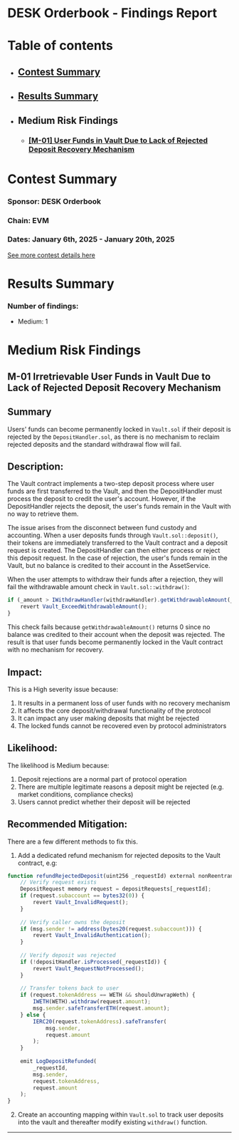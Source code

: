 # DESK Orderbook - Findings Report

# Table of contents

- ## [Contest Summary](#contest-summary)
- ## [Results Summary](#results-summary)

- ## Medium Risk Findings
	- ### [[M-01] User Funds in Vault Due to Lack of Rejected Deposit Recovery Mechanism](#M-01) 

# <a id='contest-summary'></a>Contest Summary

### Sponsor: DESK Orderbook

### Chain: EVM

### Dates: January 6th, 2025 - January 20th, 2025

[See more contest details here](https://cantina.xyz/competitions/bd43bdd1-bc7f-473b-96c0-d35d37f3db33)
# <a id='results-summary'></a>Results Summary

### Number of findings:

- Medium: 1

# Medium Risk Findings

## <a id='M-01'></a>M-01 Irretrievable User Funds in Vault Due to Lack of Rejected Deposit Recovery Mechanism

## Summary
Users' funds can become permanently locked in `Vault.sol` if their deposit is rejected by the `DepositHandler.sol`, as there is no mechanism to reclaim rejected deposits and the standard withdrawal flow will fail.

## Description:
The Vault contract implements a two-step deposit process where user funds are first transferred to the Vault, and then the DepositHandler must process the deposit to credit the user's account. However, if the DepositHandler rejects the deposit, the user's funds remain in the Vault with no way to retrieve them.

The issue arises from the disconnect between fund custody and accounting. When a user deposits funds through `Vault.sol::deposit()`, their tokens are immediately transferred to the Vault contract and a deposit request is created. The DepositHandler can then either process or reject this deposit request. In the case of rejection, the user's funds remain in the Vault, but no balance is credited to their account in the AssetService.

When the user attempts to withdraw their funds after a rejection, they will fail the withdrawable amount check in `Vault.sol::withdraw()`:

```js
if (_amount > IWithdrawHandler(withdrawHandler).getWithdrawableAmount(_subaccount, _tokenAddress)) {
    revert Vault_ExceedWithdrawableAmount();
}

```

This check fails because `getWithdrawableAmount()` returns 0 since no balance was credited to their account when the deposit was rejected. The result is that user funds become permanently locked in the Vault contract with no mechanism for recovery.
## Impact:
This is a High severity issue because:

1. It results in a permanent loss of user funds with no recovery mechanism
2. It affects the core deposit/withdrawal functionality of the protocol
3. It can impact any user making deposits that might be rejected
4. The locked funds cannot be recovered even by protocol administrators

## Likelihood:
The likelihood is Medium because:

1. Deposit rejections are a normal part of protocol operation
2. There are multiple legitimate reasons a deposit might be rejected (e.g. market conditions, compliance checks)
3. Users cannot predict whether their deposit will be rejected

## Recommended Mitigation:
There are a few different methods to fix this.

1. Add a dedicated refund mechanism for rejected deposits to the Vault contract, e.g:

```js
function refundRejectedDeposit(uint256 _requestId) external nonReentrant {
    // Verify request exists
    DepositRequest memory request = depositRequests[_requestId];
    if (request.subaccount == bytes32(0)) {
        revert Vault_InvalidRequest();
    }
    
    // Verify caller owns the deposit
    if (msg.sender != address(bytes20(request.subaccount))) {
        revert Vault_InvalidAuthentication();
    }
    
    // Verify deposit was rejected
    if (!depositHandler.isProcessed(_requestId)) {
        revert Vault_RequestNotProcessed();
    }
    
    // Transfer tokens back to user
    if (request.tokenAddress == WETH && shouldUnwrapWeth) {
        IWETH(WETH).withdraw(request.amount);
        msg.sender.safeTransferETH(request.amount);
    } else {
        IERC20(request.tokenAddress).safeTransfer(
            msg.sender, 
            request.amount
        );
    }
    
    emit LogDepositRefunded(
        _requestId,
        msg.sender,
        request.tokenAddress,
        request.amount
    );
}

```

2. Create an accounting mapping within `Vault.sol` to track user deposits into the vault and thereafter modify existing `withdraw()` function.

---
